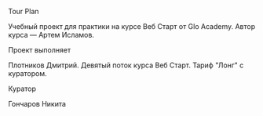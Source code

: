 Tour Plan

Учебный проект для практики на курсе Веб Старт от Glo Academy. Автор курса — Артем Исламов.

Проект выполняет

Плотников Дмитрий. Девятый поток курса Веб Старт. Тариф "Лонг" с куратором.

Куратор

Гончаров Никита
